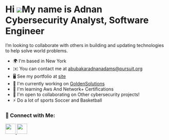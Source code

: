 Hi ![](https://user-images.githubusercontent.com/18350557/176309783-0785949b-9127-417c-8b55-ab5a4333674e.gif)My name is Adnan <br/>
Cybersecurity Analyst, Software Engineer
=============================================================================================================================




I’m looking to collaborate with others in building and updating technologies to help solve world problems.

* 🌍  I'm based in New York
* ✉️  You can contact me at [abubakaradnanadams@pursuit.org](mailto:abubakaradnanadams@pursuit.org)
* 🖥️  See my portfolio at [site](http://adnanabubakaradams.netlify.app)
* 🚀  I'm currently working on [GoldenSolutions](http://github.com/AdnanAbubakarAdams/goldenSolutions)
* 🧠  I'm learning Aws And Network+ Certifications
* 🤝  I'm open to collaborating on Other cybersecurity projects!
* ⚡  Do a lot of sports Soccer and Basketball


### 🤳 Connect with Me:

<p align="left"> <a href="https://www.github.com/AdnanAbubakarAdams" target="_blank" rel="noreferrer"> <picture> <source media="(prefers-color-scheme: dark)" srcset="https://raw.githubusercontent.com/danielcranney/readme-generator/main/public/icons/socials/github-dark.svg" /> <source media="(prefers-color-scheme: light)" srcset="https://raw.githubusercontent.com/danielcranney/readme-generator/main/public/icons/socials/github.svg" /> <img src="https://raw.githubusercontent.com/danielcranney/readme-generator/main/public/icons/socials/github.svg" width="32" height="32" /> </picture> </a> <a href="https://www.linkedin.com/in/adnan-abubakar-adams/" target="_blank" rel="noreferrer"> <picture> <source media="(prefers-color-scheme: dark)" srcset="https://raw.githubusercontent.com/danielcranney/readme-generator/main/public/icons/socials/linkedin-dark.svg" /> <source media="(prefers-color-scheme: light)" srcset="https://raw.githubusercontent.com/danielcranney/readme-generator/main/public/icons/socials/linkedin.svg" /> <img src="https://raw.githubusercontent.com/danielcranney/readme-generator/main/public/icons/socials/linkedin.svg" width="32" height="32" /> </picture> </a></p>
